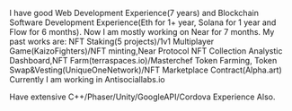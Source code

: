 I have good Web Development Experience(7 years) and Blockchain Software Development Experience(Eth for 1+ year, Solana for 1 year and Flow for 6 months).
Now I am mostly working on Near for 7 months.
My past works are:
NFT Staking(5 projects)/1v1 Multiplayer Game(KaizoFighters)/NFT minting,Near Protocol NFT Collection Analystic Dashboard,NFT Farm(terraspaces.io)/Masterchef Token Farming, Token Swap&Vesting(UniqueOneNetwork)/NFT Marketplace Contract(Alpha.art)
Currently I am working in Antisociallabs.io

Have extensive C++/Phaser/Unity/GoogleAPI/Cordova Experience Also.
